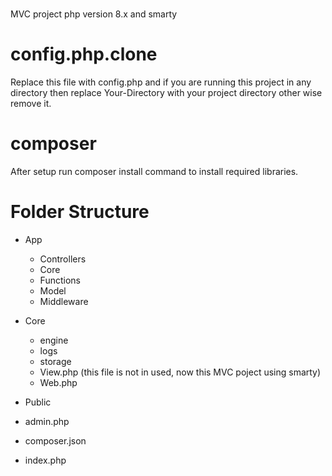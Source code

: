 # 
MVC project php version 8.x and smarty

# config.php.clone
Replace this file with config.php and if you are running this project in any directory then replace Your-Directory with your project directory other wise remove it.

# composer
After setup run composer install command to install required libraries.

# Folder Structure
- App
    - Controllers
    - Core
    - Functions
    - Model
    - Middleware

- Core
    - engine
    - logs
    - storage
    - View.php (this file is not in used, now this MVC poject using smarty)
    - Web.php
    
- Public
- admin.php
- composer.json
- index.php

